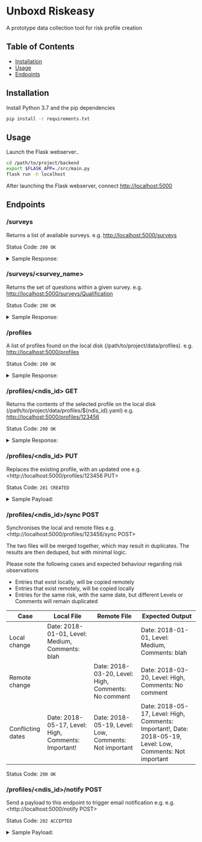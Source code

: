 # Unboxd Riskeasy
A prototype data collection tool for risk profile creation

## Table of Contents
- [Installation](#installation)
- [Usage](#usage)
- [Endpoints](#endpoints)

## Installation
Install Python 3.7 and the pip dependencies
```sh
pip install -r requirements.txt
```

## Usage
Launch the Flask webserver..
```sh
cd /path/to/project/backend
export $FLASK_APP=./src/main.py
flask run -h localhost
```
After launching the Flask webserver, connect <http://localhost:5000>


## Endpoints
### /surveys
Returns a list of available surveys.
e.g. <http://localhost:5000/surveys>

Status Code: ```200 OK```
<details>
  <summary>Sample Response:</summary>

  ```python
  ["Qualification","Proposed","PhysicalSafety","MedicalHistory","SubstanceUse","Other"]
  ```
</details>

### /surveys/<survey_name>
Returns the set of questions within a given survey.
e.g. <http://localhost:5000/surveys/Qualification>

Status Code: ```200 OK```
<details>
  <summary>Sample Response:</summary>

  ```python
  {
    "scales": [
      "NoRisk",
      "Low",
      "Med",
      "High"
    ],
    "survey_name": "Qualification",
    "survey_questions": {
      "AccessingServices": "Risk due to assessing services",
      "Environment": "Risk associated with environment",
      "LackOfValue": "Risks due to lack of valued role",
      "MentalHealth": "Risk associated with mental health",
      "Substance": "Drug and alcohol risks",
      "Trauma": "Risk due to trauma/torture",
      "Violence": "Risk of violence/aggression"
    }
  }
  ```
</details>

### /profiles
A list of profiles found on the local disk (/path/to/project/data/profiles).
e.g. <http://localhost:5000/profiles>

Status Code: ```200 OK```

<details>
  <summary>Sample Response:</summary>

  ```python
  ["123456","984161"]
  ```
</details>

### /profiles/<ndis_id> GET
Returns the contents of the selected profile on the local disk (/path/to/project/data/profiles/${ndis_id}.yaml)
e.g. <http://localhost:5000/profiles/123456>

Status Code: ```200 OK```

<details>
  <summary>Sample Response:</summary>

  ```python
  {  
    "first_name":"Bob",
    "last_name": "Jones",
    "ndis_id":123456,
    "last_updated": "2018-12-06 17:03"
    "surveys":{  
      "Qualification": {
        "MentalHealth": [
          {
            "Notes": "None",
            "Date": "2018-12-04",
            "Scale": "Low"
          }
        ],
        "AccessingServices": [
          {
            "Notes": "None",
            "Date": "2018-12-04",
            "Scale": "Low"
          }
        ],
        "Trauma": [
          {
            "Notes": "None",
            "Date": "2018-12-04",
            "Scale": "Low"
          }
        ],
        "Violence": [
          {
            "Notes": "None",
            "Date": "2018-12-04",
            "Scale": "Low"
          }
        ],
        "Environment": [
          {
            "Notes": "None",
            "Date": "2018-12-04",
            "Scale": "Low"
          }
        ],
        "Substance": [
          {
            "Notes": "None",
            "Date": "2018-12-04",
            "Scale": "Low"
          }
        ],
        "LackOfValue": [
          {
            "Notes": "None",
            "Date": "2018-12-04",
            "Scale": "Low"
          }
        ]
      },
      "PhysicalSafety":{  
        "PhysicalRisk1":[  
          {  
            "Notes": "Customer lives in a bouncy castle",
            "Date": "2018-12-04",
            "Scale": "Low"
          },
          {  
            "Notes": "Bouncy castle deflated.\nCustomer still on soft grass",
            "Date": "2018-12-05",
            "Scale": "Med"
          }
        ],
        "PhysicalRisk2":[  
          {  
            "Date": "2018-12-04",
            "Scale": "Med"
          }
        ]
      },
      "SubstanceUse":{  
        "SubstanceRisk2":[  
          {  
            "Notes": "Disoriented.",
            "Date": "2018-12-05",
            "Scale": "High"
          }
        ]
      }
    }
  }
  ```
</details>

### /profiles/<ndis_id> PUT
Replaces the existing profile, with an updated one
e.g. <http://localhost:5000/profiles/123456 PUT>

Status Code: ```201 CREATED```

<details>
  <summary>Sample Payload:</summary>

  ```python
  {  
    "first_name":"Bob",
    "last_name": "Jones",
    "ndis_id":123456,
    "last_updated": "2018-12-06 17:10"
    "surveys":{  
      "Qualification": {
        "MentalHealth": [
          {
            "Notes": "None",
            "Date": "2018-12-04",
            "Scale": "Low"
          }
        ],
        "AccessingServices": [
          {
            "Notes": "None",
            "Date": "2018-12-04",
            "Scale": "Low"
          }
        ],
        "Trauma": [
          {
            "Notes": "None",
            "Date": "2018-12-04",
            "Scale": "Low"
          }
        ],
        "Violence": [
          {
            "Notes": "None",
            "Date": "2018-12-04",
            "Scale": "Low"
          }
        ],
        "Environment": [
          {
            "Notes": "None",
            "Date": "2018-12-04",
            "Scale": "Low"
          }
        ],
        "Substance": [
          {
            "Notes": "None",
            "Date": "2018-12-04",
            "Scale": "Low"
          }
        ],
        "LackOfValue": [
          {
            "Notes": "None",
            "Date": "2018-12-04",
            "Scale": "Low"
          }
        ]
      },
      "PhysicalSafety":{  
        "PhysicalRisk1":[  
          {  
            "Notes": "Customer lives in a bouncy castle",
            "Date": "2018-12-04",
            "Scale": "Low"
          },
          {  
            "Notes": "Bouncy castle deflated.\nCustomer still on soft grass",
            "Date": "2018-12-05",
            "Scale": "Med"
          }
        ],
        "PhysicalRisk2":[  
          {  
            "Date": "2018-12-04",
            "Scale": "Med"
          }
        ]
      },
      "SubstanceUse":{  
        "SubstanceRisk2":[  
          {  
            "Notes": "Disoriented.",
            "Date": "2018-12-05",
            "Scale": "High"
          }
        ]
      },
      "MedicalHistory": {
        "MedicalRisk2": [
          {
            "Date": "2018-12-09",
            "Level": "High",
            "Comments": "Even worse influenza."
          }
        ]
      }
    }
  }
  ```
</details>


### /profiles/<ndis_id>/sync POST
Synchronises the local and remote files
e.g. <http://localhost:5000/profiles/123456/sync POST>

The two files will be merged together, which may result in duplicates.
The results are then deduped, but with minimal logic.

Please note the following cases and expected behaviour regarding risk observations

* Entries that exist locally, will be copied remotely
* Entries that exist remotely, will be copied locally
* Entries for the same risk, with the same date, but different Levels or Comments will remain duplicated

| Case | Local File | Remote File | Expected Output |
|------|------------|-------------|-----------------|
 Local change | Date: 2018-01-01, Level: Medium, Comments: blah | | Date: 2018-01-01, Level: Medium, Comments: blah
 Remote change | | Date: 2018-03-20, Level: High, Comments: No comment | Date: 2018-03-20, Level: High, Comments: No comment
 Conflicting dates | Date: 2018-05-17, Level: High, Comments: Important! | Date: 2018-05-19, Level: Low, Comments: Not important | Date: 2018-05-17, Level: High, Comments: Important!, Date: 2018-05-19, Level: Low, Comments: Not important

Status Code: ```200 OK```


### /profiles/<ndis_id>/notify POST
Send a payload to this endpoint to trigger email notification
e.g. e.g. <http://localhost:5000/notify POST>

Status Code: ```202 ACCEPTED```

<details>
  <summary>Sample Payload:</summary>

  ```python
  {
    "ndis_id": 123456,
    "recipients": [
        "email@example.com",
        "emai2@example.com"
      ],
    "custom_message": "Hi, I've just updated RiskX, please be aware"
  }
  ```
</details>

